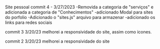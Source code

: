 Site pessoal
commit 4 - 3/27/2023
-Removida a categoria de "serviços" e adicionada a categoria de "Conhecimentos"
-adicionado Modal para sites do porfolio
-Adicionado o "sites.js" arquivo para armazenar
-adicionado os links para redes sociais

commit 3 3/20/23
melhorei a responsividade do site, assim como icones.

commit 2 3/20/23
melhorei a responsividade do site



